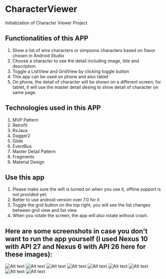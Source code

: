 # CharacterViewer
Initialization of Character Viewer Project
## Functionalities of this APP 
  1. Show a list of wire characters or simpsons characters based on flavor chosen in Android Studio
  2. Choose a character to see the detail including image, title and description
  3. Toggle a ListView and GridView by clicking toggle button
  4. This app can be used on phone and also tablet
  5. On phone, the detail of character will be shown on a different screen; for tablet, it will use the master detail desing to show 
     detail of character on same page.
     
## Technologies used in this APP 
  1. MVP Pattern
  2. Retrofit
  3. RxJava
  4. Dagger2
  5. Glide
  6. EventBus
  7. Master Detail Pattern
  8. Fragments
  10. Material Design
  
  
## Use this app 
  1. Please make sure the wifi is turned on when you use it, offline support is not provided yet.
  2. Better to use android version over 7.0 for it
  3. Toggle the grid button on the top right, you will see the list changes between grid view and list view
  4. When you rotate the screen, the app will also rotate without crash.
  
## Here are some screenshots in case you don't want to run the app yourself (I used Nexus 10 with API 27 and Nexus 6 with API 26 here for these images):

![Alt text](phone_list_page.PNG?raw=true "Title")
![Alt text](phone_grid_page.PNG?raw=true "Title")
![Alt text](phone_detail_page.PNG?raw=true "Title")
![Alt text](phone_grid_wire_page.PNG?raw=true "Title")
![Alt text](phone_land_wire_grid.PNG?raw=true "Title")
![Alt text](phone_land_wire_detail.PNG?raw=true "Title")
![Alt text](phone_wire_portrait_detail.PNG?raw=true "Title")
![Alt text](tablet_master_detail.PNG?raw=true "Title")
![Alt text](tablet_simpson_page.PNG?raw=true "Title")

